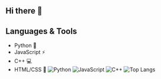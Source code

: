 ## Hi there 👋

## Languages & Tools
- Python 🐍
- JavaScript ⚡
- C++ 💻
- HTML/CSS 🎨
![Python](https://img.shields.io/badge/Python-3776AB?logo=python&logoColor=white)
![JavaScript](https://img.shields.io/badge/JavaScript-F7DF1E?logo=javascript&logoColor=black)
![C++](https://img.shields.io/badge/C++-00599C?logo=cplusplus&logoColor=white)
![Top Langs](https://github-readme-stats.vercel.app/api/top-langs/?username=cudnah124)

